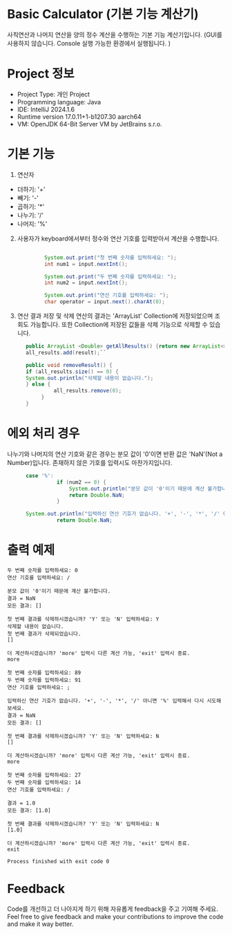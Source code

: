 # Basic Calculator (기본 기능 계산기)
사칙연산과 나머지 연산을 양의 정수 계산을 수행하는 기본 기능 계산기입니다.
(GUI를 사용하지 않습니다. Console 실행 가능한 환경에서 실행됩니다. )

# Project 정보
- Project Type: 개인 Project
- Programming language: Java
- IDE: IntelliJ 2024.1.6
- Runtime version 17.0.11+1-b1207.30 aarch64
- VM: OpenJDK 64-Bit Server VM by JetBrains s.r.o.

# 기본 기능
1. 연산자
- 더하기: '+'
- 빼기: '-'
- 곱하기: '*'
- 나누기: '/'
- 나머지: '%'

2. 사용자가 keyboard에서부터 정수와 연산 기호를 입력받아서 계산을 수행합니다. 

``` Java

            System.out.print("첫 번째 숫자를 입력하세요: ");
            int num1 = input.nextInt();

            System.out.print("두 번째 숫자를 입력하세요: ");
            int num2 = input.nextInt();

            System.out.print("연산 기호를 입력하세요: ");
            char operator = input.next().charAt(0);
```

3. 연산 결과 저장 및 삭제
   연산의 결과는 'ArrayList' Collection에 저장되었으며 조회도 가능합니다. 또한 Collection에 저장된 값들을 삭제 기능으로 삭제할 수 있습니다.

```Java
      public ArrayList <Double> getAllResults() {return new ArrayList<>(all_results);  
      all_results.add(result);``

      public void removeResult() {
      if (all_results.size() == 0) {
      System.out.println("삭제할 내용이 없습니다.");
      } else {
               all_results.remove(0);
           }
      }
```
   
# 에외 처리 경우
나누기와 나머지의 연산 기호와 같은 경우는 분모 값이 '0'이면 반환 값은 'NaN'(Not a Number)입니다. 존재하지 않은 기호를 입력시도 마찬가지입니다.

``` Java
      case '%':
                if (num2 == 0) {
                    System.out.println("분모 값이 '0'이기 때문에 계산 불가합니다.");
                    return Double.NaN;
                }

      System.out.println("입력하신 연산 기호가 없습니다. '+', '-', '*', '/' 아니면 '%' 입력해서 다시 시도해 보세요.");
                return Double.NaN;
```

# 출력 예제

``` 첫 번째 숫자를 입력하세요: 98
두 번째 숫자를 입력하세요: 0
연산 기호를 입력하세요: /

분모 값이 '0'이기 때문에 계산 불가합니다.
결과 = NaN
모든 결과: []

첫 번째 결과를 삭제하시겠습니까? 'Y' 또는 'N' 입력하세요: Y
삭제할 내용이 없습니다.
첫 번째 결과가 삭제되었습니다.
[]

더 계산하시겠습니까? 'more' 입력시 다른 계산 가능, 'exit' 입력시 종료.
more

첫 번째 숫자를 입력하세요: 89
두 번째 숫자를 입력하세요: 91
연산 기호를 입력하세요: ;

입력하신 연산 기호가 없습니다. '+', '-', '*', '/' 아니면 '%' 입력해서 다시 시도해 보세요.
결과 = NaN
모든 결과: []

첫 번째 결과를 삭제하시겠습니까? 'Y' 또는 'N' 입력하세요: N
[]

더 계산하시겠습니까? 'more' 입력시 다른 계산 가능, 'exit' 입력시 종료.
more

첫 번째 숫자를 입력하세요: 27
두 번째 숫자를 입력하세요: 14
연산 기호를 입력하세요: /

결과 = 1.0
모든 결과: [1.0]

첫 번째 결과를 삭제하시겠습니까? 'Y' 또는 'N' 입력하세요: N
[1.0]

더 계산하시겠습니까? 'more' 입력시 다른 계산 가능, 'exit' 입력시 종료.
exit

Process finished with exit code 0 

```
# Feedback
Code를 개선하고 더 나아지게 하기 위해 자유롭게 feedback을 주고 기여해 주세요.
Feel free to give feedback and make your contributions to improve the code and make it way better. 